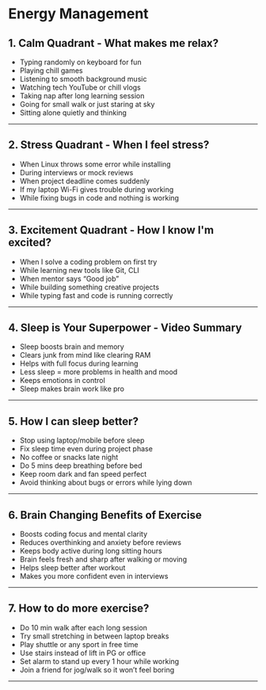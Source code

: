 # Energy Management

## 1. Calm Quadrant - What makes me relax?

- Typing randomly on keyboard for fun 
- Playing chill games
- Listening to smooth background music
- Watching tech YouTube or chill vlogs 
- Taking nap after long learning session
- Going for small walk or just staring at sky
- Sitting alone quietly and thinking 

---

## 2. Stress Quadrant - When I feel stress?

- When Linux throws some error while installing
- During interviews or mock reviews 
- When project deadline comes suddenly
- If my laptop Wi-Fi gives trouble during working 
- While fixing bugs in code and nothing is working

---

## 3. Excitement Quadrant - How I know I'm excited?

- When I solve a coding problem on first try
- While learning new tools like Git, CLI
- When mentor says “Good job”
- While building something creative projects  
- While typing fast and code is running correctly  

---

## 4. Sleep is Your Superpower - Video Summary

- Sleep boosts brain and memory  
- Clears junk from mind like clearing RAM  
- Helps with full focus during learning  
- Less sleep = more problems in health and mood  
- Keeps emotions in control  
- Sleep makes brain work like pro  

---

## 5. How I can sleep better?

- Stop using laptop/mobile before sleep 
- Fix sleep time even during project phase 
- No coffee or snacks late night 
- Do 5 mins deep breathing before bed 
- Keep room dark and fan speed perfect
- Avoid thinking about bugs or errors while lying down 

---

## 6. Brain Changing Benefits of Exercise

- Boosts coding focus and mental clarity 
- Reduces overthinking and anxiety before reviews  
- Keeps body active during long sitting hours 
- Brain feels fresh and sharp after walking or moving
- Helps sleep better after workout  
- Makes you more confident even in interviews 

---

## 7. How to do more exercise?

- Do 10 min walk after each long session 
- Try small stretching in between laptop breaks
- Play shuttle or any sport in free time 
- Use stairs instead of lift in PG or office
- Set alarm to stand up every 1 hour while working
- Join a friend for jog/walk so it won’t feel boring  

---

